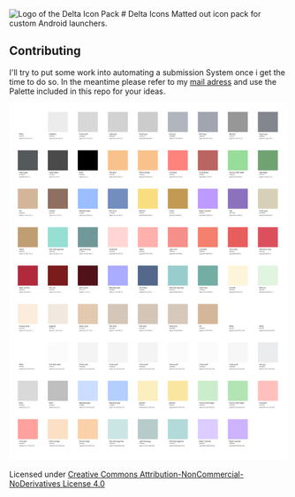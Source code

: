 <img src="https://raw.githubusercontent.com/Delta-Icons/android/master/delta-icons-logo.svg" alt="Logo of the Delta Icon Pack" width="100%" height="240">
# Delta Icons
Matted out icon pack for custom Android launchers.

## Contributing
I'll try to put some work into automating a submission System once i get the time to do so. In the meantime please refer to my [mail adress](mailto:leif.niem@gmail.com) and use the Palette included in this repo for your ideas.

![Palette for Delta](Palette.svg)

Licensed under [Creative Commons Attribution-NonCommercial-NoDerivatives License 4.0](https://creativecommons.org/licenses/by-nc-nd/4.0/)